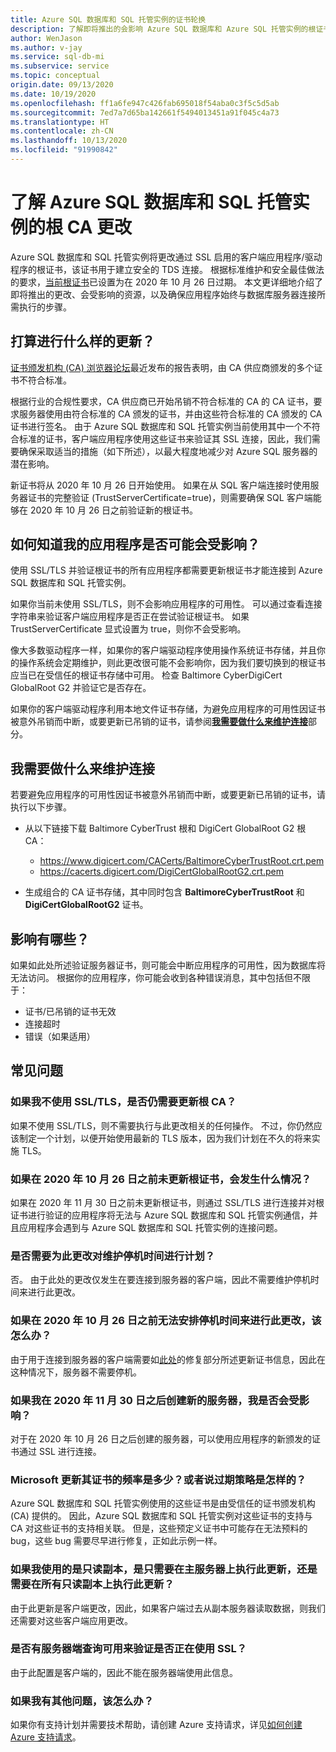 ```yaml
---
title: Azure SQL 数据库和 SQL 托管实例的证书轮换
description: 了解即将推出的会影响 Azure SQL 数据库和 Azure SQL 托管实例的根证书更改
author: WenJason
ms.author: v-jay
ms.service: sql-db-mi
ms.subservice: service
ms.topic: conceptual
origin.date: 09/13/2020
ms.date: 10/19/2020
ms.openlocfilehash: ff1a6fe947c426fab695018f54aba0c3f5c5d5ab
ms.sourcegitcommit: 7ed7a7d65ba142661f5494013451a91f045c4a73
ms.translationtype: HT
ms.contentlocale: zh-CN
ms.lasthandoff: 10/13/2020
ms.locfileid: "91990842"
---
```

# <a name="understanding-the-changes-in-the-root-ca-change-for-azure-sql-database--sql-managed-instance"></a>了解 Azure SQL 数据库和 SQL 托管实例的根 CA 更改

Azure SQL 数据库和 SQL 托管实例将更改通过 SSL 启用的客户端应用程序/驱动程序的根证书，该证书用于建立安全的 TDS 连接。 根据标准维护和安全最佳做法的要求，[当前根证书](https://www.digicert.com/CACerts/BaltimoreCyberTrustRoot.crt.pem)已设置为在 2020 年 10 月 26 日过期。 本文更详细地介绍了即将推出的更改、会受影响的资源，以及确保应用程序始终与数据库服务器连接所需执行的步骤。

## <a name="what-update-is-going-to-happen"></a>打算进行什么样的更新？

[证书颁发机构 (CA) 浏览器论坛](https://cabforum.org/)最近发布的报告表明，由 CA 供应商颁发的多个证书不符合标准。

根据行业的合规性要求，CA 供应商已开始吊销不符合标准的 CA 的 CA 证书，要求服务器使用由符合标准的 CA 颁发的证书，并由这些符合标准的 CA 颁发的 CA 证书进行签名。 由于 Azure SQL 数据库和 SQL 托管实例当前使用其中一个不符合标准的证书，客户端应用程序使用这些证书来验证其 SSL 连接，因此，我们需要确保采取适当的措施（如下所述），以最大程度地减少对 Azure SQL 服务器的潜在影响。

新证书将从 2020 年 10 月 26 日开始使用。 如果在从 SQL 客户端连接时使用服务器证书的完整验证 (TrustServerCertificate=true)，则需要确保 SQL 客户端能够在 2020 年 10 月 26 日之前验证新的根证书。

## <a name="how-do-i-know-if-my-application-might-be-affected"></a>如何知道我的应用程序是否可能会受影响？

使用 SSL/TLS 并验证根证书的所有应用程序都需要更新根证书才能连接到 Azure SQL 数据库和 SQL 托管实例。 

如果你当前未使用 SSL/TLS，则不会影响应用程序的可用性。 可以通过查看连接字符串来验证客户端应用程序是否正在尝试验证根证书。 如果 TrustServerCertificate 显式设置为 true，则你不会受影响。

像大多数驱动程序一样，如果你的客户端驱动程序使用操作系统证书存储，并且你的操作系统会定期维护，则此更改很可能不会影响你，因为我们要切换到的根证书应当已在受信任的根证书存储中可用。 检查 Baltimore CyberDigiCert GlobalRoot G2 并验证它是否存在。

如果你的客户端驱动程序利用本地文件证书存储，为避免应用程序的可用性因证书被意外吊销而中断，或要更新已吊销的证书，请参阅[**我需要做什么来维护连接**](./ssl-root-certificate-expiring.md#what-do-i-need-to-do-to-maintain-connectivity)部分。

## <a name="what-do-i-need-to-do-to-maintain-connectivity"></a>我需要做什么来维护连接

若要避免应用程序的可用性因证书被意外吊销而中断，或要更新已吊销的证书，请执行以下步骤。

*   从以下链接下载 Baltimore CyberTrust 根和 DigiCert GlobalRoot G2 根 CA：
    *   https://www.digicert.com/CACerts/BaltimoreCyberTrustRoot.crt.pem
    *   https://cacerts.digicert.com/DigiCertGlobalRootG2.crt.pem

*   生成组合的 CA 证书存储，其中同时包含 **BaltimoreCyberTrustRoot** 和 **DigiCertGlobalRootG2** 证书。

## <a name="what-can-be-the-impact"></a>影响有哪些？
如果如此处所述验证服务器证书，则可能会中断应用程序的可用性，因为数据库将无法访问。 根据你的应用程序，你可能会收到各种错误消息，其中包括但不限于：
*   证书/已吊销的证书无效
*   连接超时
*   错误（如果适用）

## <a name="frequently-asked-questions"></a>常见问题

### <a name="if-i-am-not-using-ssltls-do-i-still-need-to-update-the-root-ca"></a>如果我不使用 SSL/TLS，是否仍需要更新根 CA？
如果不使用 SSL/TLS，则不需要执行与此更改相关的任何操作。 不过，你仍然应该制定一个计划，以便开始使用最新的 TLS 版本，因为我们计划在不久的将来实施 TLS。

### <a name="what-will-happen-if-i-do-not-update-the-root-certificate-before-october-26-2020"></a>如果在 2020 年 10 月 26 日之前未更新根证书，会发生什么情况？
如果在 2020 年 11 月 30 日之前未更新根证书，则通过 SSL/TLS 进行连接并对根证书进行验证的应用程序将无法与 Azure SQL 数据库和 SQL 托管实例通信，并且应用程序会遇到与 Azure SQL 数据库和 SQL 托管实例的连接问题。

### <a name="do-i-need-to-plan-a-maintenance-downtime-for-this-changebr"></a>是否需要为此更改对维护停机时间进行计划？<BR>
否。 由于此处的更改仅发生在要连接到服务器的客户端，因此不需要维护停机时间来进行此更改。

### <a name="what-if-i-cannot-get-a-scheduled-downtime-for-this-change-before-october-26-2020"></a>如果在 2020 年 10 月 26 日之前无法安排停机时间来进行此更改，该怎么办？
由于用于连接到服务器的客户端需要如[此处](./ssl-root-certificate-expiring.md#what-do-i-need-to-do-to-maintain-connectivity)的修复部分所述更新证书信息，因此在这种情况下，服务器不需要停机。

### <a name="if-i-create-a-new-server-after-november-30-2020-will-i-be-impacted"></a>如果我在 2020 年 11 月 30 日之后创建新的服务器，我是否会受影响？
对于在 2020 年 10 月 26 日之后创建的服务器，可以使用应用程序的新颁发的证书通过 SSL 进行连接。

### <a name="how-often-does-microsoft-update-their-certificates-or-what-is-the-expiry-policy"></a>Microsoft 更新其证书的频率是多少？或者说过期策略是怎样的？
Azure SQL 数据库和 SQL 托管实例使用的这些证书是由受信任的证书颁发机构 (CA) 提供的。 因此，Azure SQL 数据库和 SQL 托管实例对这些证书的支持与 CA 对这些证书的支持相关联。 但是，这些预定义证书中可能存在无法预料的 bug，这些 bug 需要尽早进行修复，正如此示例一样。

### <a name="if-i-am-using-read-replicas-do-i-need-to-perform-this-update-only-on-master-server-or-all-the-read-replicas"></a>如果我使用的是只读副本，是只需要在主服务器上执行此更新，还是需要在所有只读副本上执行此更新？
由于此更新是客户端更改，因此，如果客户端过去从副本服务器读取数据，则我们还需要对这些客户端应用更改。 

### <a name="do-we-have-server-side-query-to-verify-if-ssl-is-being-used"></a>是否有服务器端查询可用来验证是否正在使用 SSL？
由于此配置是客户端的，因此不能在服务器端使用此信息。

### <a name="what-if-i-have-further-questions"></a>如果我有其他问题，该怎么办？
如果你有支持计划并需要技术帮助，请创建 Azure 支持请求，详见[如何创建 Azure 支持请求](https://support.azure.cn/zh-cn/support/contact/)。
